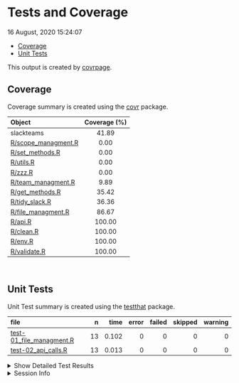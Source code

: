 Tests and Coverage
================
16 August, 2020 15:24:07

  - [Coverage](#coverage)
  - [Unit Tests](#unit-tests)

This output is created by
[covrpage](https://github.com/metrumresearchgroup/covrpage).

## Coverage

Coverage summary is created using the
[covr](https://github.com/r-lib/covr) package.

| Object                                         | Coverage (%) |
| :--------------------------------------------- | :----------: |
| slackteams                                     |    41.89     |
| [R/scope\_managment.R](../R/scope_managment.R) |     0.00     |
| [R/set\_methods.R](../R/set_methods.R)         |     0.00     |
| [R/utils.R](../R/utils.R)                      |     0.00     |
| [R/zzz.R](../R/zzz.R)                          |     0.00     |
| [R/team\_managment.R](../R/team_managment.R)   |     9.89     |
| [R/get\_methods.R](../R/get_methods.R)         |    35.42     |
| [R/tidy\_slack.R](../R/tidy_slack.R)           |    36.36     |
| [R/file\_managment.R](../R/file_managment.R)   |    86.67     |
| [R/api.R](../R/api.R)                          |    100.00    |
| [R/clean.R](../R/clean.R)                      |    100.00    |
| [R/env.R](../R/env.R)                          |    100.00    |
| [R/validate.R](../R/validate.R)                |    100.00    |

<br>

## Unit Tests

Unit Test summary is created using the
[testthat](https://github.com/r-lib/testthat) package.

| file                                                            |  n |  time | error | failed | skipped | warning |
| :-------------------------------------------------------------- | -: | ----: | ----: | -----: | ------: | ------: |
| [test-01\_file\_managment.R](testthat/test-01_file_managment.R) | 13 | 0.102 |     0 |      0 |       0 |       0 |
| [test-02\_api\_calls.R](testthat/test-02_api_calls.R)           | 13 | 0.013 |     0 |      0 |       0 |       0 |

<details closed>

<summary> Show Detailed Test Results </summary>

| file                                                                    | context         | test                                              | status | n |  time |
| :---------------------------------------------------------------------- | :-------------- | :------------------------------------------------ | :----- | -: | ----: |
| [test-01\_file\_managment.R](testthat/test-01_file_managment.R#L5_L8)   | team management | no active team: get\_team\_creds                  | PASS   | 1 | 0.051 |
| [test-01\_file\_managment.R](testthat/test-01_file_managment.R#L12_L15) | team management | no active team: get\_team\_users                  | PASS   | 1 | 0.008 |
| [test-01\_file\_managment.R](testthat/test-01_file_managment.R#L19_L22) | team management | no active team: validate team missing teams error | PASS   | 1 | 0.008 |
| [test-01\_file\_managment.R](testthat/test-01_file_managment.R#L33_L36) | team management | load team: validate team bad name error           | PASS   | 1 | 0.008 |
| [test-01\_file\_managment.R](testthat/test-01_file_managment.R#L40_L42) | team management | load team: activate team                          | PASS   | 1 | 0.002 |
| [test-01\_file\_managment.R](testthat/test-01_file_managment.R#L47_L49) | team management | load team: slackteams to json                     | PASS   | 1 | 0.002 |
| [test-01\_file\_managment.R](testthat/test-01_file_managment.R#L53_L55) | team management | load team: slackteams to dcf                      | PASS   | 1 | 0.002 |
| [test-01\_file\_managment.R](testthat/test-01_file_managment.R#L59_L62) | team management | load team: get teams                              | PASS   | 1 | 0.002 |
| [test-01\_file\_managment.R](testthat/test-01_file_managment.R#L66_L68) | team management | load team: cached slack creds token               | PASS   | 1 | 0.001 |
| [test-01\_file\_managment.R](testthat/test-01_file_managment.R#L80)     | team management | active team channel info: validate channel        | PASS   | 1 | 0.001 |
| [test-01\_file\_managment.R](testthat/test-01_file_managment.R#L86)     | team management | active team channel info: class                   | PASS   | 1 | 0.001 |
| [test-01\_file\_managment.R](testthat/test-01_file_managment.R#L90)     | team management | active team channel info: validate channel id     | PASS   | 1 | 0.007 |
| [test-01\_file\_managment.R](testthat/test-01_file_managment.R#L94)     | team management | active team channel info: validate bad channel    | PASS   | 1 | 0.009 |
| [test-02\_api\_calls.R](testthat/test-02_api_calls.R#L18)               | API calls       | team info: class                                  | PASS   | 1 | 0.001 |
| [test-02\_api\_calls.R](testthat/test-02_api_calls.R#L22)               | API calls       | team info: user names                             | PASS   | 1 | 0.001 |
| [test-02\_api\_calls.R](testthat/test-02_api_calls.R#L30)               | API calls       | group info: group list                            | PASS   | 1 | 0.002 |
| [test-02\_api\_calls.R](testthat/test-02_api_calls.R#L34)               | API calls       | group info: class                                 | PASS   | 1 | 0.001 |
| [test-02\_api\_calls.R](testthat/test-02_api_calls.R#L42)               | API calls       | channel info: class                               | PASS   | 1 | 0.001 |
| [test-02\_api\_calls.R](testthat/test-02_api_calls.R#L46)               | API calls       | channel info: channel names                       | PASS   | 1 | 0.001 |
| [test-02\_api\_calls.R](testthat/test-02_api_calls.R#L54)               | API calls       | converstion info: class                           | PASS   | 1 | 0.001 |
| [test-02\_api\_calls.R](testthat/test-02_api_calls.R#L58)               | API calls       | converstion info: convo id                        | PASS   | 1 | 0.001 |
| [test-02\_api\_calls.R](testthat/test-02_api_calls.R#L62)               | API calls       | converstion info: convo channel count             | PASS   | 1 | 0.001 |
| [test-02\_api\_calls.R](testthat/test-02_api_calls.R#L66)               | API calls       | converstion info: convo im count                  | PASS   | 1 | 0.001 |
| [test-02\_api\_calls.R](testthat/test-02_api_calls.R#L70)               | API calls       | converstion info: convo members                   | PASS   | 1 | 0.001 |
| [test-02\_api\_calls.R](testthat/test-02_api_calls.R#L74)               | API calls       | converstion info: convo info class                | PASS   | 1 | 0.000 |
| [test-02\_api\_calls.R](testthat/test-02_api_calls.R#L78)               | API calls       | converstion info: convo info id                   | PASS   | 1 | 0.001 |

</details>

<details>

<summary> Session Info </summary>

| Field    | Value                             |                                                                                                                                                                                                                                                                    |
| :------- | :-------------------------------- | :----------------------------------------------------------------------------------------------------------------------------------------------------------------------------------------------------------------------------------------------------------------- |
| Version  | R version 4.0.2 (2020-06-22)      |                                                                                                                                                                                                                                                                    |
| Platform | x86\_64-apple-darwin17.0 (64-bit) | <a href="https://github.com/yonicd/slackteams/commit/298dc78da0078905037fffbf5a88e730c04c293a/checks" target="_blank"><span title="Built on Github Actions">![](https://github.com/metrumresearchgroup/covrpage/blob/actions/inst/logo/gh.png?raw=true)</span></a> |
| Running  | macOS Catalina 10.15.6            |                                                                                                                                                                                                                                                                    |
| Language | en\_US                            |                                                                                                                                                                                                                                                                    |
| Timezone | UTC                               |                                                                                                                                                                                                                                                                    |

| Package  | Version |
| :------- | :------ |
| testthat | 2.3.2   |
| covr     | 3.3.2   |
| covrpage | 0.0.71  |

</details>

<!--- Final Status : pass --->
